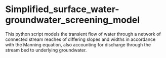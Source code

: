 # Simplified_surface_water-groundwater_screening_model
This python script models the transient flow of water through a network of connected stream reaches of differing slopes and widths in accordance with the Manning equation, also accounting for discharge through the stream bed to underlying groundwater.
